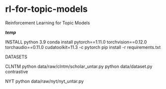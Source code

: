 # rl-for-topic-models
Reinforcement Learning for Topic Models

***temp***

INSTALL
python 3.9
conda install pytorch==1.11.0 torchvision==0.12.0 torchaudio==0.11.0 cudatoolkit=11.3 -c pytorch
pip install -r requirements.txt

DATASETS

CLNTM
python data/raw/clntm/scholar_untar.py
python data/dataset.py contrastive

NYT
python data/raw/nyt/nyt_untar.py

